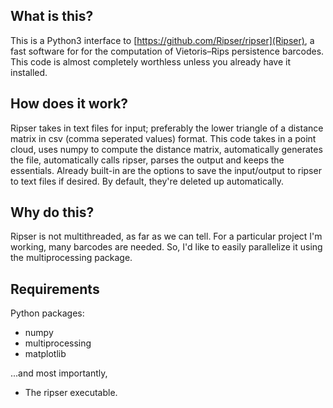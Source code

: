 What is this?
---

This is a Python3 interface to [https://github.com/Ripser/ripser](Ripser), a fast software for 
for the computation of Vietoris–Rips persistence barcodes. This code is almost completely 
worthless unless you already have it installed.

How does it work?
---

Ripser takes in text files for input; preferably the lower triangle of a 
distance matrix in csv (comma seperated values) format. This code takes in a point 
cloud, uses numpy to compute the distance matrix, automatically generates the file, 
automatically calls ripser, parses the output and keeps the essentials. Already built-in 
are the options to save the input/output to ripser to text files if desired. By default, 
they're deleted up automatically.

Why do this?
---

Ripser is not multithreaded, as far as we can tell. For a particular project I'm working, 
many barcodes are needed. So, I'd like to easily parallelize it using the multiprocessing 
package.

Requirements
---
Python packages:
* numpy
* multiprocessing
* matplotlib

...and most importantly,
* The ripser executable.

